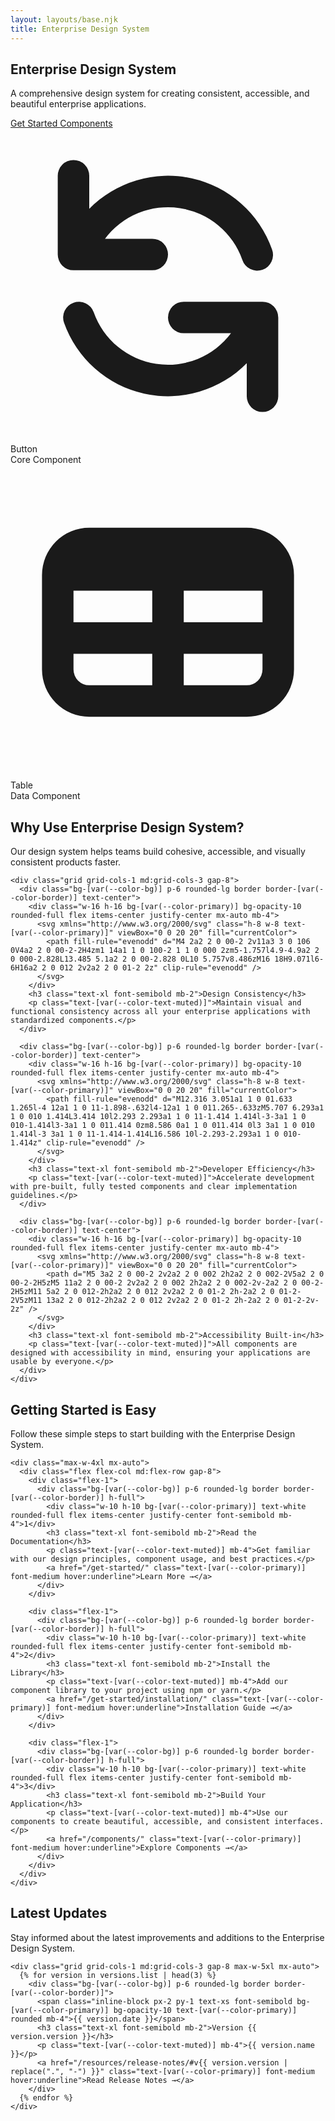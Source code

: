 ```yaml
---
layout: layouts/base.njk
title: Enterprise Design System
---
```


<section class="bg-gradient-to-b from-[#f8fafc] to-white dark:from-[#1a202c] dark:to-[#1F2937] py-16 md:py-24">
  <div class="container mx-auto px-4">
    <div class="flex flex-col lg:flex-row items-center">
      <div class="lg:w-1/2 lg:pr-12 mb-10 lg:mb-0">
        <h1 class="text-4xl md:text-5xl font-bold mb-6 text-[var(--color-text)]">
          <span class="text-[var(--color-primary)]">Enterprise</span> Design System
        </h1>
        <p class="text-xl mb-8 text-[var(--color-text-muted)]">A comprehensive design system for creating consistent, accessible, and beautiful enterprise applications.</p>
        <div class="flex flex-wrap gap-4">
          <a href="/get-started/" class="inline-flex items-center justify-center px-6 py-3 border border-transparent text-base font-medium rounded-md text-white bg-[var(--color-primary)] hover:bg-[var(--color-primary-dark)] transition duration-150">
            Get Started
          </a>
          <a href="/components/" class="inline-flex items-center justify-center px-6 py-3 border border-[var(--color-border)] text-base font-medium rounded-md text-[var(--color-text)] bg-[var(--color-bg)] hover:bg-[var(--color-bg-alt)] transition duration-150">
            Components
          </a>
        </div>
      </div>
      <div class="lg:w-1/2">
        <div class="bg-[var(--color-bg)] rounded-xl shadow-lg border border-[var(--color-border)] p-6 overflow-hidden">
          <div class="grid grid-cols-2 gap-4">
            <div class="flex flex-col gap-4">
              <div class="bg-[var(--color-primary)] bg-opacity-10 rounded-lg p-4 flex items-center gap-3">
                <div class="w-8 h-8 rounded-md bg-[var(--color-primary)] flex items-center justify-center text-white">
                  <svg xmlns="http://www.w3.org/2000/svg" class="h-5 w-5" viewBox="0 0 20 20" fill="currentColor">
                    <path fill-rule="evenodd" d="M4 2a1 1 0 011 1v2.101a7.002 7.002 0 0111.601 2.566 1 1 0 11-1.885.666A5.002 5.002 0 005.999 7H9a1 1 0 010 2H4a1 1 0 01-1-1V3a1 1 0 011-1zm.008 9.057a1 1 0 011.276.61A5.002 5.002 0 0014.001 13H11a1 1 0 110-2h5a1 1 0 011 1v5a1 1 0 11-2 0v-2.101a7.002 7.002 0 01-11.601-2.566 1 1 0 01.61-1.276z" clip-rule="evenodd" />
                  </svg>
                </div>
                <div>
                  <div class="font-medium">Button</div>
                  <div class="text-sm">Core Component</div>
                </div>
              </div>
              <div class="bg-[var(--color-bg-alt)] rounded-lg p-4 border border-[var(--color-border)]">
                <div class="h-4 bg-[var(--color-border)] rounded w-3/4 mb-2"></div>
                <div class="h-12 bg-[var(--color-border)] rounded w-full mb-2"></div>
                <div class="h-4 bg-[var(--color-border)] rounded w-1/2"></div>
              </div>
            </div>
            <div class="flex flex-col gap-4">
              <div class="bg-[var(--color-bg-alt)] rounded-lg p-4 border border-[var(--color-border)]">
                <div class="h-4 bg-[var(--color-border)] rounded w-1/2 mb-2"></div>
                <div class="h-12 bg-[var(--color-border)] rounded w-full mb-2"></div>
                <div class="h-4 bg-[var(--color-border)] rounded w-3/4"></div>
              </div>
              <div class="bg-[var(--color-secondary)] bg-opacity-10 rounded-lg p-4 flex items-center gap-3">
                <div class="w-8 h-8 rounded-md bg-[var(--color-secondary)] flex items-center justify-center text-white">
                  <svg xmlns="http://www.w3.org/2000/svg" class="h-5 w-5" viewBox="0 0 20 20" fill="currentColor">
                    <path fill-rule="evenodd" d="M5 4a3 3 0 00-3 3v6a3 3 0 003 3h10a3 3 0 003-3V7a3 3 0 00-3-3H5zm-1 9v-1h5v2H5a1 1 0 01-1-1zm7 1h4a1 1 0 001-1v-1h-5v2zm0-4h5V8h-5v2zM9 8H4v2h5V8z" clip-rule="evenodd" />
                  </svg>
                </div>
                <div>
                  <div class="font-medium">Table</div>
                  <div class="text-sm">Data Component</div>
                </div>
              </div>
            </div>
          </div>
        </div>
      </div>
    </div>
  </div>
</section>

<section class="py-16 bg-[var(--color-bg)]">
  <div class="container mx-auto px-4">
    <div class="text-center mb-12">
      <h2 class="text-3xl font-bold mb-4 text-[var(--color-text)]">Why Use Enterprise Design System?</h2>
      <p class="text-xl text-[var(--color-text-muted)] max-w-3xl mx-auto">Our design system helps teams build cohesive, accessible, and visually consistent products faster.</p>
    </div>
    
    <div class="grid grid-cols-1 md:grid-cols-3 gap-8">
      <div class="bg-[var(--color-bg)] p-6 rounded-lg border border-[var(--color-border)] text-center">
        <div class="w-16 h-16 bg-[var(--color-primary)] bg-opacity-10 rounded-full flex items-center justify-center mx-auto mb-4">
          <svg xmlns="http://www.w3.org/2000/svg" class="h-8 w-8 text-[var(--color-primary)]" viewBox="0 0 20 20" fill="currentColor">
            <path fill-rule="evenodd" d="M4 2a2 2 0 00-2 2v11a3 3 0 106 0V4a2 2 0 00-2-2H4zm1 14a1 1 0 100-2 1 1 0 000 2zm5-1.757l4.9-4.9a2 2 0 000-2.828L13.485 5.1a2 2 0 00-2.828 0L10 5.757v8.486zM16 18H9.071l6-6H16a2 2 0 012 2v2a2 2 0 01-2 2z" clip-rule="evenodd" />
          </svg>
        </div>
        <h3 class="text-xl font-semibold mb-2">Design Consistency</h3>
        <p class="text-[var(--color-text-muted)]">Maintain visual and functional consistency across all your enterprise applications with standardized components.</p>
      </div>
      
      <div class="bg-[var(--color-bg)] p-6 rounded-lg border border-[var(--color-border)] text-center">
        <div class="w-16 h-16 bg-[var(--color-primary)] bg-opacity-10 rounded-full flex items-center justify-center mx-auto mb-4">
          <svg xmlns="http://www.w3.org/2000/svg" class="h-8 w-8 text-[var(--color-primary)]" viewBox="0 0 20 20" fill="currentColor">
            <path fill-rule="evenodd" d="M12.316 3.051a1 1 0 01.633 1.265l-4 12a1 1 0 11-1.898-.632l4-12a1 1 0 011.265-.633zM5.707 6.293a1 1 0 010 1.414L3.414 10l2.293 2.293a1 1 0 11-1.414 1.414l-3-3a1 1 0 010-1.414l3-3a1 1 0 011.414 0zm8.586 0a1 1 0 011.414 0l3 3a1 1 0 010 1.414l-3 3a1 1 0 11-1.414-1.414L16.586 10l-2.293-2.293a1 1 0 010-1.414z" clip-rule="evenodd" />
          </svg>
        </div>
        <h3 class="text-xl font-semibold mb-2">Developer Efficiency</h3>
        <p class="text-[var(--color-text-muted)]">Accelerate development with pre-built, fully tested components and clear implementation guidelines.</p>
      </div>
      
      <div class="bg-[var(--color-bg)] p-6 rounded-lg border border-[var(--color-border)] text-center">
        <div class="w-16 h-16 bg-[var(--color-primary)] bg-opacity-10 rounded-full flex items-center justify-center mx-auto mb-4">
          <svg xmlns="http://www.w3.org/2000/svg" class="h-8 w-8 text-[var(--color-primary)]" viewBox="0 0 20 20" fill="currentColor">
            <path d="M5 3a2 2 0 00-2 2v2a2 2 0 002 2h2a2 2 0 002-2V5a2 2 0 00-2-2H5zM5 11a2 2 0 00-2 2v2a2 2 0 002 2h2a2 2 0 002-2v-2a2 2 0 00-2-2H5zM11 5a2 2 0 012-2h2a2 2 0 012 2v2a2 2 0 01-2 2h-2a2 2 0 01-2-2V5zM11 13a2 2 0 012-2h2a2 2 0 012 2v2a2 2 0 01-2 2h-2a2 2 0 01-2-2v-2z" />
          </svg>
        </div>
        <h3 class="text-xl font-semibold mb-2">Accessibility Built-in</h3>
        <p class="text-[var(--color-text-muted)]">All components are designed with accessibility in mind, ensuring your applications are usable by everyone.</p>
      </div>
    </div>
  </div>
</section>

<section class="py-16 bg-[var(--color-bg-alt)]">
  <div class="container mx-auto px-4">
    <div class="text-center mb-12">
      <h2 class="text-3xl font-bold mb-4 text-[var(--color-text)]">Getting Started is Easy</h2>
      <p class="text-xl text-[var(--color-text-muted)] max-w-3xl mx-auto">Follow these simple steps to start building with the Enterprise Design System.</p>
    </div>
    
    <div class="max-w-4xl mx-auto">
      <div class="flex flex-col md:flex-row gap-8">
        <div class="flex-1">
          <div class="bg-[var(--color-bg)] p-6 rounded-lg border border-[var(--color-border)] h-full">
            <div class="w-10 h-10 bg-[var(--color-primary)] text-white rounded-full flex items-center justify-center font-semibold mb-4">1</div>
            <h3 class="text-xl font-semibold mb-2">Read the Documentation</h3>
            <p class="text-[var(--color-text-muted)] mb-4">Get familiar with our design principles, component usage, and best practices.</p>
            <a href="/get-started/" class="text-[var(--color-primary)] font-medium hover:underline">Learn More →</a>
          </div>
        </div>
        
        <div class="flex-1">
          <div class="bg-[var(--color-bg)] p-6 rounded-lg border border-[var(--color-border)] h-full">
            <div class="w-10 h-10 bg-[var(--color-primary)] text-white rounded-full flex items-center justify-center font-semibold mb-4">2</div>
            <h3 class="text-xl font-semibold mb-2">Install the Library</h3>
            <p class="text-[var(--color-text-muted)] mb-4">Add our component library to your project using npm or yarn.</p>
            <a href="/get-started/installation/" class="text-[var(--color-primary)] font-medium hover:underline">Installation Guide →</a>
          </div>
        </div>
        
        <div class="flex-1">
          <div class="bg-[var(--color-bg)] p-6 rounded-lg border border-[var(--color-border)] h-full">
            <div class="w-10 h-10 bg-[var(--color-primary)] text-white rounded-full flex items-center justify-center font-semibold mb-4">3</div>
            <h3 class="text-xl font-semibold mb-2">Build Your Application</h3>
            <p class="text-[var(--color-text-muted)] mb-4">Use our components to create beautiful, accessible, and consistent interfaces.</p>
            <a href="/components/" class="text-[var(--color-primary)] font-medium hover:underline">Explore Components →</a>
          </div>
        </div>
      </div>
    </div>
  </div>
</section>

<section class="py-16 bg-[var(--color-bg)]">
  <div class="container mx-auto px-4">
    <div class="text-center mb-12">
      <h2 class="text-3xl font-bold mb-4 text-[var(--color-text)]">Latest Updates</h2>
      <p class="text-xl text-[var(--color-text-muted)] max-w-3xl mx-auto">Stay informed about the latest improvements and additions to the Enterprise Design System.</p>
    </div>
    
    <div class="grid grid-cols-1 md:grid-cols-3 gap-8 max-w-5xl mx-auto">
      {% for version in versions.list | head(3) %}
        <div class="bg-[var(--color-bg)] p-6 rounded-lg border border-[var(--color-border)]">
          <span class="inline-block px-2 py-1 text-xs font-semibold bg-[var(--color-primary)] bg-opacity-10 text-[var(--color-primary)] rounded mb-4">{{ version.date }}</span>
          <h3 class="text-xl font-semibold mb-2">Version {{ version.version }}</h3>
          <p class="text-[var(--color-text-muted)] mb-4">{{ version.name }}</p>
          <a href="/resources/release-notes/#v{{ version.version | replace(".", "-") }}" class="text-[var(--color-primary)] font-medium hover:underline">Read Release Notes →</a>
        </div>
      {% endfor %}
    </div>
  </div>
</section>